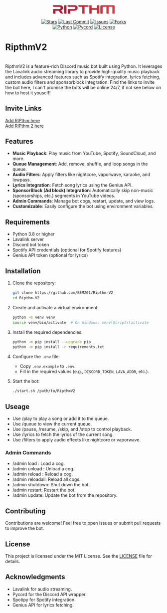 <p align="center">
  <img src="logo.png" alt="Project Logo" width="200">
</p>
<div align="center">

   <a href="">![Stars](https://img.shields.io/github/stars/BEMZ01/Ripthm-V2)</a>
   <a href="">![Last Commit](https://img.shields.io/github/last-commit/BEMZ01/Ripthm-V2)</a>
   <a href="">![Issues](https://img.shields.io/github/issues/BEMZ01/Ripthm-V2)</a>
   <a href="">![Forks](https://img.shields.io/github/forks/BEMZ01/Ripthm-V2)</a>
   <br>
   <a href="">![Python](https://img.shields.io/badge/Python-3.9%2B-blue?logo=python&logoColor=white)</a>
   <a href="">![Pycord](https://img.shields.io/badge/Pycord-2.4%2B-blueviolet?logo=discord&logoColor=white)</a>
   <a href="">![License](https://img.shields.io/badge/License-MIT-green)</a>
</div>

# RipthmV2

<br>RipthmV2 is a feature-rich Discord music bot built using Python. It leverages the Lavalink audio streaming library to provide high-quality music playback and includes advanced features such as Spotify integration, lyrics fetching, custom audio filters and sponsorblock integration. Find the links to invite the bot here, I can't promise the bots will be online 24/7, if not see below on how to host it youself!

## Invite Links

[Add RIPthm here](https://discord.com/oauth2/authorize?client_id=887006229195542598)<br>
[Add RIPthm 2 here](https://discord.com/oauth2/authorize?client_id=888547452515409950&permissions=277062412608&scope=applications.commands+bot)

## Features

- **Music Playback**: Play music from YouTube, Spotify, SoundCloud, and more.
- **Queue Management**: Add, remove, shuffle, and loop songs in the queue.
- **Audio Filters**: Apply filters like nightcore, vaporwave, karaoke, and lowpass.
- **Lyrics Integration**: Fetch song lyrics using the Genius API.
- **SponsorBlock (Ad block) Integration**: Automatically skip non-music (sponsorships, etc.) segments in YouTube videos.
- **Admin Commands**: Manage bot cogs, restart, update, and view logs.
- **Customizable**: Easily configure the bot using environment variables.

## Requirements

- Python 3.8 or higher
- Lavalink server
- Discord bot token
- Spotify API credentials (optional for Spotify features)
- Genius API token (optional for lyrics)

## Installation

1. Clone the repository:
   ```bash
   git clone https://github.com/BEMZ01/Ripthm-V2
   cd Ripthm-V2
   ```
   
2. Create and activate a virtual environment:
   ```bash
   python -m venv venv
   source venv/bin/activate  # On Windows: venv\Scripts\activate
    ```
3. Install the required dependencies:
   ```bash
   python -m pip install --upgrade pip
   python -m pip install -r requirements.txt
    ```
4. Configure the `.env` file:
   - Copy `.env.example` to `.env`.
   - Fill in the required values (e.g., `DISCORD_TOKEN`, `LAVA_ADDR`, etc.).

5. Start the bot:
   ```bash
   ./start.sh /path/to/RipthmV2
    ```
## Useage
- Use /play to play a song or add it to the queue.
- Use /queue to view the current queue.
- Use /pause, /resume, /skip, and /stop to control playback.
- Use /lyrics to fetch the lyrics of the current song.
- Use /filters to apply audio effects like nightcore or vaporwave.
### Admin Commands
- /admin load <cog>: Load a cog.
- /admin unload <cog>: Unload a cog.
- /admin reload <cog>: Reload a cog.
- /admin reloadall: Reload all cogs.
- /admin shutdown: Shut down the bot.
- /admin restart: Restart the bot.
- /admin update: Update the bot from the repository.
## Contributing
Contributions are welcome! Feel free to open issues or submit pull requests to improve the bot.

## License
This project is licensed under the MIT License. See the [LICENSE](LICENSE) file for details.

## Acknowledgments
- Lavalink for audio streaming.
- Pycord for the Discord API wrapper.
- Spotipy for Spotify integration.
- Genius API for lyrics fetching.
